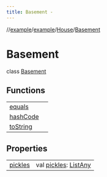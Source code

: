 ```yaml
---
title: Basement -
---
```

//[example](../../../index.html)/[example](../../index.html)/[House](../index.html)/[Basement](index.html)



# Basement  
class [Basement](index.html)

## Functions  


| | |
|---|---|
| [equals](https://kotlinlang.org/api/latest/jvm/stdlib/kotlin/-any/equals.html)| |
| [hashCode](https://kotlinlang.org/api/latest/jvm/stdlib/kotlin/-any/hash-code.html)| |
| [toString](https://kotlinlang.org/api/latest/jvm/stdlib/kotlin/-any/to-string.html)| |




## Properties  


| | |
|---|---|
| [pickles]()| val [pickles](): [List](https://kotlinlang.org/api/latest/jvm/stdlib/kotlin.collections/-list/index.html)[Any](https://kotlinlang.org/api/latest/jvm/stdlib/kotlin/-any/index.html)|




